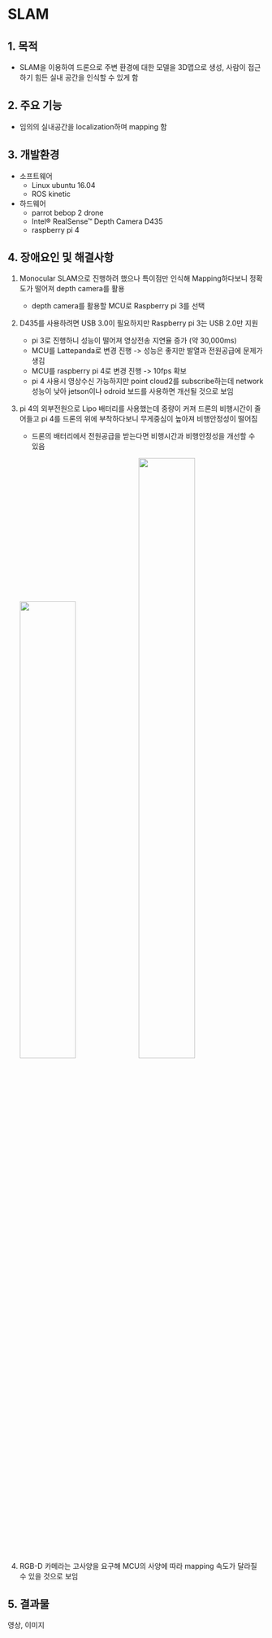 SLAM
==============
## 1. 목적
* SLAM을 이용하여 드론으로 주변 환경에 대한 모델을 3D맵으로 생성, 사람이 접근하기 힘든 실내 공간을 인식할 수 있게 함

## 2. 주요 기능
* 임의의 실내공간을 localization하며 mapping 함

## 3. 개발환경
* 소프트웨어
  - Linux ubuntu 16.04
  - ROS kinetic
* 하드웨어
  - parrot bebop 2 drone
  - Intel® RealSense™ Depth Camera D435
  - raspberry pi 4

## 4. 장애요인 및 해결사항
1. Monocular SLAM으로 진행하려 했으나 특이점만 인식해 Mapping하다보니 정확도가 떨어져 depth camera를 활용
    * depth camera를 활용할 MCU로 Raspberry pi 3를 선택

2. D435를 사용하려면 USB 3.0이 필요하지만 Raspberry pi 3는 USB 2.0만 지원
    * pi 3로 진행하니 성능이 떨어져 영상전송 지연율 증가 (약 30,000ms)
    * MCU를 Lattepanda로 변경 진행 -> 성능은 좋지만 발열과 전원공급에 문제가 생김
    * MCU를 raspberry pi 4로 변경 진행 -> 10fps 확보
    * pi 4 사용시 영상수신 가능하지만 point cloud2를 subscribe하는데 network 성능이 낮아 jetson이나 odroid 보드를 사용하면 개선될 것으로 보임

3. pi 4의 외부전원으로 Lipo 배터리를 사용했는데 중량이 커져 드론의 비행시간이 줄어들고 pi 4를 드론의 위에 부착하다보니 무게중심이 높아져 비행안정성이 떨어짐
    * 드론의 배터리에서 전원공급을 받는다면 비행시간과 비행안정성을 개선할 수 있음

    <img src="/image/ROSque_battery.png" width="48%" height="48%"></img>
    <img src="/image/ROSque_bebop2.png" width="48%" height="55%"></img>

4. RGB-D 카메라는 고사양을 요구해 MCU의 사양에 따라 mapping 속도가 달라질 수 있을 것으로 보임

## 5. 결과물
영상, 이미지
